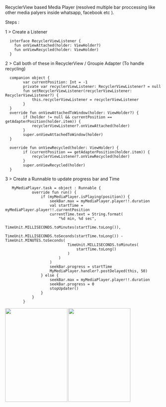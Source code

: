 RecyclerView based Media Player (resolved multiple bar proccessing like other media palyers inside whatsapp, facebook etc ).

Steps : 

1 >  Create a Listener 
```
  interface RecyclerViewListener {
    fun onViewAttached(holder: ViewHolder?)
    fun onViewRecycled(holder: ViewHolder)
  }
  ```
  
2 >  Call both of these in RecyclerView / Groupie Adapter (To handle recycling)
```
  companion object {
        var currentPosition: Int = -1
        private var recyclerViewListener: RecyclerViewListener? = null
        fun setRecyclerViewListener(recyclerViewListener: RecyclerViewListener?) {
            this.recyclerViewListener = recyclerViewListener
        }
  }
  override fun onViewAttachedToWindow(holder: ViewHolder?) {
        if (holder != null && currentPosition == getAdapterPosition(holder.item)) {
            recyclerViewListener?.onViewAttached(holder)
        }
        super.onViewAttachedToWindow(holder)
  }

  override fun onViewRecycled(holder: ViewHolder) {
        if (currentPosition == getAdapterPosition(holder.item)) {
            recyclerViewListener?.onViewRecycled(holder)
        }
        super.onViewRecycled(holder)
  }
```
3 > Create a Runnable to update progress bar and Time
```
   MyMediaPlayer.task = object : Runnable {
            override fun run() {
                if (myMediaPlayer.isPlaying(position)) {
                    seekBar.max = myMediaPlayer.player!!.duration
                    val startTime = myMediaPlayer.player!!.currentPosition
                    currentTime.text = String.format(
                        "%d min, %d sec",
                        TimeUnit.MILLISECONDS.toMinutes(startTime.toLong()),
                        TimeUnit.MILLISECONDS.toSeconds(startTime.toLong()) - TimeUnit.MINUTES.toSeconds(
                            TimeUnit.MILLISECONDS.toMinutes(
                                startTime.toLong()
                            )
                        )
                    )
                    seekBar.progress = startTime
                    MyMediaPlayer.handler?.postDelayed(this, 50)
                } else {
                    seekBar.max = myMediaPlayer.player!!.duration
                    seekBar.progress = 0
                    stopUpdater()
                }
            }
        }
   ```     
        
 <p align="center">
<img align="left"  src="https://raw.githubusercontent.com/rahman2k9/media-player/master/app/src/main/res/drawable/Screenshot_20190717-011711_AudioPlayer.jpg" data-canonical-src="https://raw.githubusercontent.com/rahman2k9/media-player/master/app/src/main/res/drawable/Screenshot_20190717-011711_AudioPlayer.jpg" width="200" height="300" />



<img  align="left" src="https://raw.githubusercontent.com/rahman2k9/media-player/master/app/src/main/res/drawable/Screenshot_20190717-012819_AudioPlayer.jpg" data-canonical-src="https://raw.githubusercontent.com/rahman2k9/media-player/master/app/src/main/res/drawable/Screenshot_20190717-012819_AudioPlayer.jpg" width="200" height="300" />
</p>
